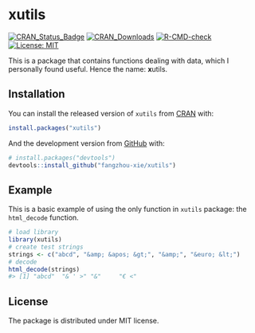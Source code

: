 
<!-- README.md is generated from README.Rmd. Please edit that file -->

# xutils

<!-- badges: start -->

[![CRAN_Status_Badge](http://www.r-pkg.org/badges/version/xutils)](https://CRAN.R-project.org/package=xutils)
[![CRAN_Downloads](http://cranlogs.r-pkg.org/badges/grand-total/xutils)](https://CRAN.R-project.org/package=xutils)
[![R-CMD-check](https://github.com/fangzhou-xie/xutils/workflows/R-CMD-check/badge.svg)](https://github.com/fangzhou-xie/xutils/actions)
[![License:
MIT](https://img.shields.io/badge/License-MIT-yellow.svg)](https://opensource.org/licenses/MIT)
<!-- badges: end -->

This is a package that contains functions dealing with data, which I
personally found useful. Hence the name: **x**utils.

## Installation

<!-- This package is planned to be submitted to CRAN. -->

You can install the released version of `xutils` from
[CRAN](https://CRAN.R-project.org) with:

``` r
install.packages("xutils")
```

And the development version from [GitHub](https://github.com/) with:

``` r
# install.packages("devtools")
devtools::install_github("fangzhou-xie/xutils")
```

## Example

This is a basic example of using the only function in `xutils` package:
the `html_decode` function.

``` r
# load library
library(xutils)
# create test strings
strings <- c("abcd", "&amp; &apos; &gt;", "&amp;", "&euro; &lt;")
# decode
html_decode(strings)
#> [1] "abcd"  "& ' >" "&"     "€ <"
```

## License

The package is distributed under MIT license.
